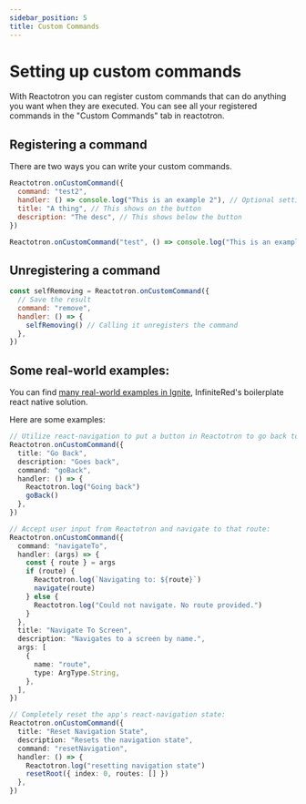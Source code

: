 ```yaml
---
sidebar_position: 5
title: Custom Commands
---
```


# Setting up custom commands

With Reactotron you can register custom commands that can do anything you want when they are executed. You can see all your registered commands in the "Custom Commands" tab in reactotron.

## Registering a command

There are two ways you can write your custom commands.

```js
Reactotron.onCustomCommand({
  command: "test2",
  handler: () => console.log("This is an example 2"), // Optional settings
  title: "A thing", // This shows on the button
  description: "The desc", // This shows below the button
})
```

```js
Reactotron.onCustomCommand("test", () => console.log("This is an example"))
```

## Unregistering a command

```js
const selfRemoving = Reactotron.onCustomCommand({
  // Save the result
  command: "remove",
  handler: () => {
    selfRemoving() // Calling it unregisters the command
  },
})
```

## Some real-world examples:

You can find [many real-world examples in Ignite](https://github.com/infinitered/ignite/blob/master/boilerplate/app/devtools/ReactotronConfig.ts), InfiniteRed's boilerplate react native solution.

Here are some examples:

```ts
// Utilize react-navigation to put a button in Reactotron to go back to the previous screen:
Reactotron.onCustomCommand({
  title: "Go Back",
  description: "Goes back",
  command: "goBack",
  handler: () => {
    Reactotron.log("Going back")
    goBack()
  },
})
```

```ts
// Accept user input from Reactotron and navigate to that route:
Reactotron.onCustomCommand({
  command: "navigateTo",
  handler: (args) => {
    const { route } = args
    if (route) {
      Reactotron.log(`Navigating to: ${route}`)
      navigate(route)
    } else {
      Reactotron.log("Could not navigate. No route provided.")
    }
  },
  title: "Navigate To Screen",
  description: "Navigates to a screen by name.",
  args: [
    {
      name: "route",
      type: ArgType.String,
    },
  ],
})
```

```ts
// Completely reset the app's react-navigation state:
Reactotron.onCustomCommand({
  title: "Reset Navigation State",
  description: "Resets the navigation state",
  command: "resetNavigation",
  handler: () => {
    Reactotron.log("resetting navigation state")
    resetRoot({ index: 0, routes: [] })
  },
})
```
